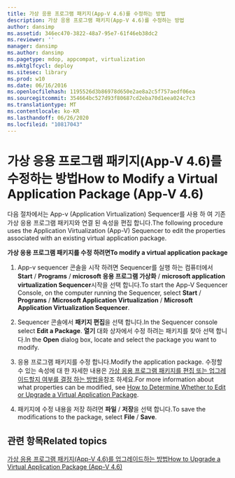 ```yaml
---
title: 가상 응용 프로그램 패키지(App-V 4.6)를 수정하는 방법
description: 가상 응용 프로그램 패키지(App-V 4.6)를 수정하는 방법
author: dansimp
ms.assetid: 346ec470-3822-48a7-95e7-61f46eb38dc2
ms.reviewer: ''
manager: dansimp
ms.author: dansimp
ms.pagetype: mdop, appcompat, virtualization
ms.mktglfcycl: deploy
ms.sitesec: library
ms.prod: w10
ms.date: 06/16/2016
ms.openlocfilehash: 1195526d3b86978d650e2ae8a2c5f757aedf06ea
ms.sourcegitcommit: 354664bc527d93f80687cd2eba70d1eea024c7c3
ms.translationtype: MT
ms.contentlocale: ko-KR
ms.lasthandoff: 06/26/2020
ms.locfileid: "10817043"
---
```

# <span data-ttu-id="40d74-103">가상 응용 프로그램 패키지(App-V 4.6)를 수정하는 방법</span><span class="sxs-lookup"><span data-stu-id="40d74-103">How to Modify a Virtual Application Package (App-V 4.6)</span></span>


<span data-ttu-id="40d74-104">다음 절차에서는 App-v (Application Virtualization) Sequencer를 사용 하 여 기존 가상 응용 프로그램 패키지와 연결 된 속성을 편집 합니다.</span><span class="sxs-lookup"><span data-stu-id="40d74-104">The following procedure uses the Application Virtualization (App-V) Sequencer to edit the properties associated with an existing virtual application package.</span></span>

**<span data-ttu-id="40d74-105">가상 응용 프로그램 패키지를 수정 하려면</span><span class="sxs-lookup"><span data-stu-id="40d74-105">To modify a virtual application package</span></span>**

1.  <span data-ttu-id="40d74-106">App-v sequencer 콘솔을 시작 하려면 Sequencer를 실행 하는 컴퓨터에서 **Start**  /  **Programs**  /  **microsoft 응용 프로그램 가상화**  /  **microsoft application virtualization Sequencer**시작을 선택 합니다.</span><span class="sxs-lookup"><span data-stu-id="40d74-106">To start the App-V Sequencer Console, on the computer running the Sequencer, select **Start** / **Programs** / **Microsoft Application Virtualization** / **Microsoft Application Virtualization Sequencer**.</span></span>

2.  <span data-ttu-id="40d74-107">Sequencer 콘솔에서 **패키지 편집**을 선택 합니다.</span><span class="sxs-lookup"><span data-stu-id="40d74-107">In the Sequencer console select **Edit a Package**.</span></span> <span data-ttu-id="40d74-108">**열기** 대화 상자에서 수정 하려는 패키지를 찾아 선택 합니다.</span><span class="sxs-lookup"><span data-stu-id="40d74-108">In the **Open** dialog box, locate and select the package you want to modify.</span></span>

3.  <span data-ttu-id="40d74-109">응용 프로그램 패키지를 수정 합니다.</span><span class="sxs-lookup"><span data-stu-id="40d74-109">Modify the application package.</span></span> <span data-ttu-id="40d74-110">수정할 수 있는 속성에 대 한 자세한 내용은 [가상 응용 프로그램 패키지를 편집 또는 업그레이드할지 여부를 결정 하는 방법을](how-to-determine-whether-to-edit-or-upgrade-a-virtual-application-package.md)참조 하세요.</span><span class="sxs-lookup"><span data-stu-id="40d74-110">For more information about what properties can be modified, see [How to Determine Whether to Edit or Upgrade a Virtual Application Package](how-to-determine-whether-to-edit-or-upgrade-a-virtual-application-package.md).</span></span>

4.  <span data-ttu-id="40d74-111">패키지에 수정 내용을 저장 하려면 **파일**  /  **저장**을 선택 합니다.</span><span class="sxs-lookup"><span data-stu-id="40d74-111">To save the modifications to the package, select **File** / **Save**.</span></span>

## <span data-ttu-id="40d74-112">관련 항목</span><span class="sxs-lookup"><span data-stu-id="40d74-112">Related topics</span></span>


[<span data-ttu-id="40d74-113">가상 응용 프로그램 패키지(App-V 4.6)를 업그레이드하는 방법</span><span class="sxs-lookup"><span data-stu-id="40d74-113">How to Upgrade a Virtual Application Package (App-V 4.6)</span></span>](how-to-upgrade-a-virtual-application-package--app-v-46-.md)

 

 





